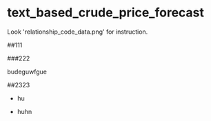 # text_based_crude_price_forecast

Look 'relationship_code_data.png' for instruction.

##111

###222

budeguwfgue

##2323

- hu

- huhn

